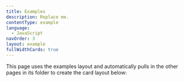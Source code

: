 ```yaml
---
title: Examples
description: Replace me.
contentType: example
language:
  - JavaScript
navOrder: 3
layout: example
fullWidthCards: true
---
```


This page uses the examples layout and automatically pulls in the other pages in its folder to create the card layout below:
